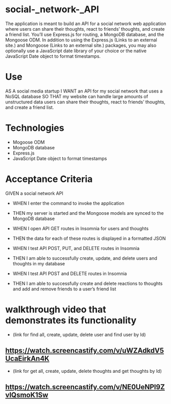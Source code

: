 # social-_network-_API

The application is meant to build an API for a social network web application where users can share their thoughts, react to friends’ thoughts, and create a friend list. You’ll use Express.js for routing, a MongoDB database, and the Mongoose ODM. In addition to using the Express.js (Links to an external site.) and Mongoose (Links to an external site.) packages, you may also optionally use a JavaScript date library of your choice or the native JavaScript Date object to format timestamps.


# Use
AS A social media startup
I WANT an API for my social network that uses a NoSQL database
SO THAT my website can handle large amounts of unstructured data
users can share their thoughts, react to friends’ thoughts, and create a friend list.

# Technologies
- Mogoose ODM
- MongoDB database
- Express.js
- JavaScript Date object to format timestamps

# Acceptance Criteria

GIVEN a social network API

* WHEN I enter the command to invoke the application

* THEN my server is started and the Mongoose models are synced to the MongoDB database

* WHEN I open API GET routes in Insomnia for users and thoughts

* THEN the data for each of these routes is displayed in a formatted JSON

* WHEN I test API POST, PUT, and DELETE routes in Insomnia

* THEN I am able to successfully create, update, and delete users and thoughts in my database

* WHEN I test API POST and DELETE routes in Insomnia

* THEN I am able to successfully create and delete reactions to thoughts and add and remove friends to a user’s friend list

# walkthrough video that demonstrates its functionality
 * (link for find all, create, update, delete user and find user by Id)
## https://watch.screencastify.com/v/uWZAdkdV5UcaEirkAn4K
 * (link for get all, create, update, delete thoughts and get thoughts by Id)
## https://watch.screencastify.com/v/NE0UeNPl9ZvlQsmoK1Sw


